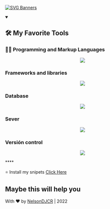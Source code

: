 [![SVG Banners](https://svg-banners.vercel.app/api?type=typeWriter&text1=NelsonDJCR%20|%20Full%20Stack%20Developer%20%E2%9D%A4%20&width=800&height=110)](https://github.com/Akshay090/svg-banners)


<details open> 
  <summary><h2>🛠️ My Favorite Tools</h2></summary>
  <!-- Some badges are from https://github.com/Ileriayo/markdown-badges -->

  <h3>👨‍💻 Programming and Markup Languages</h3>

  <p align="center">
    <a href="https://skillicons.dev">
      <img src="https://skillicons.dev/icons?i=js,php,py" />
    </a>
  </p>

  <h3>Frameworks and libraries</h3>
  
  <p align="center">
    <a href="https://skillicons.dev">
      <img src="https://skillicons.dev/icons?i=laravel,django,react,vue,bootstrap,jquery" />
    </a>
  </p>
  <h3>Database</h3>
  
  <p align="center">
    <a href="https://skillicons.dev">
      <img src="https://skillicons.dev/icons?i=sqlite,mongo,mysql,postgres" />
    </a>
  </p>
  <h3>Sever</h3>
  
  <p align="center">
    <a href="https://skillicons.dev">
      <img src="https://skillicons.dev/icons?i=aws" />
    </a>
  </p>
  <h3>Versión control</h3>
  
  <p align="center">
    <a href="https://skillicons.dev">
      <img src="https://skillicons.dev/icons?i=git,github,gitlab" />
    </a>
  </p>
  
</details>
****



⭐ Install my snipets
[Click Here](https://github.com/NelsonDJCR/snippets)


## Maybe this will help you



With ❤ by [NelsonDJCR](http://nelsondjcr.com) | 2022

